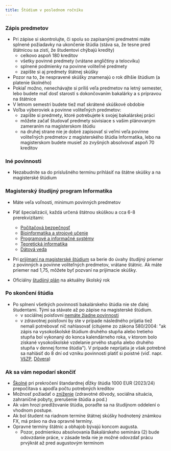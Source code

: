 ```yaml
---
title: Štúdium v poslednom ročníku
---
```


### Zápis predmetov

  - Pri zápise si skontrolujte, či spolu so zapísanými predmetmi máte
    splnené požiadavky na ukončenie štúdia (stáva sa, že tesne pred
    štátnicou sa zistí, že študentovi chýbajú kredity)
      - celkovo aspoň 180 kreditov
      - všetky povinné predmety (vrátane angličtiny a telocviku)
      - splnené podmienky na povinne voliteľné predmety
      - zapíšte si aj predmety štátnej skúšky
  - Pozor na to, že nespravené skúšky znamenajú o rok dlhšie štúdium (a
    platenie školného)
  - Pokiaľ možno, nenechávajte si príliš veľa predmetov na letný
    semester, lebo budete mať dosť starostí s dokončovaním bakalárky
    a s prípravou na štátnice
  - V letnom semestri budete tiež mať skrátené skúškové obdobie
  - Voľba výberoviek a povinne voliteľných predmetov:
      - zapíšte si predmety, ktoré potrebujete k svojej bakalárskej
        práci
      - môžete začať študovať predmety súvisiace s vašim plánovaným
        zameraním na magisterskom štúdiu
      - na druhej strane nie je dobré zapisovať si veľmi veľa povinne
        voliteľných predmetov z magisterského štúdia Informatika, lebo
        na magisterskom budete musieť zo zvyšných absolvovať aspoň 70
        kreditov

### Iné povinnosti

  - Nezabudnite sa do príslušného termínu prihlásiť na štátne skúšky a
    na magisterské štúdium

### Magisterský študijný program Informatika

  - Máte veľa voľnosti, minimum povinných predmetov
  - Päť špecializácií, každá určená štátnou skúškou a cca 6-8
    prerekvizitami:
      - [Počítačová
        bezpečnosť](https://sluzby.fmph.uniba.sk/infolist/sk/2-INF-952.html)
      - [Bioinformatika a strojové
        učenie](https://sluzby.fmph.uniba.sk/infolist/sk/2-INF-953.html)
      - [Programové a informačné
        systémy](https://sluzby.fmph.uniba.sk/infolist/sk/2-INF-954.html)
      - [Teoretická
        informatika](https://sluzby.fmph.uniba.sk/infolist/sk/2-INF-955.html)
      - [Dátová
        veda](https://sluzby.fmph.uniba.sk/infolist/sk/2-INF-956.html)

  - Pri [prijímaní na magisterské štúdium](https://fmph.uniba.sk/fileadmin/fmfi/studium/prijimacky/Podmienky_na_prijatie_na_mgr-phd_studium_23_24.pdf) sa berie do úvahy študijný
    priemer z povinných a povinne voliteľných predmetov, vrátane štátnic. Ak máte priemer nad 1,75, môžete byť pozvaní na prijímacie skúšky.
  - Oficiálny [študijný plán](./Štúdium_v_poslednom_ročníku.md) na aktuálny školský rok 

### Po skončení štúdia

  - Po splnení všetkých povinností bakalárskeho štúdia nie ste ďalej
    študentami. Tými sa stávate až po zápise na magisterské štúdium.
      - v sociálnej poisťovni [nemáte žiadne
        povinnosti](http://www.socpoist.sk/aktuality-absolventi-bakalarskeho-studia-po-ukonceni-studia-nemaju-ziadne-povinnosti-voci-sp/48411s58343c)
      - v zdravotnej poisťovni by ste v prípade následného prijatia tiež
        nemali potrebovať nič nahlasovať (citujeme zo zákona 580/2004:
        "ak zápis na vysokoškolské štúdium druhého stupňa alebo tretieho
        stupňa bol vykonaný do konca kalendárneho roka, v ktorom bolo
        získané vysokoškolské vzdelanie prvého stupňa alebo druhého
        stupňa v dennej forme štúdia"). V prípade neprijatia je však
        potrebné sa nahlásiť do 8 dní od vzniku povinnosti platiť si
        poistné (viď. napr. 
        [VšZP](https://www.vszp.sk/poistenci/pre-studentov/poradna-studenta-zdravotnom-poisteni.html),
        [Dôvera](https://www.dovera.sk/poistenec/potrebujem-poradit/co-nam-treba-oznamit/absolvent-vysokej-skoly))

### Ak sa vám nepodarí skončiť

  - [Školné](https://zona.fmph.uniba.sk/studenti-a-studium/poplatky/) pri prekročení štandardnej dĺžky štúdia 1000 EUR (2023/24)
    prepočítava s apodľa počtu potrebných kreditov
  - Možnosť požiadať o
    [zníženie](https://zona.fmph.uniba.sk/fileadmin/ruk/legislativa/2023/Vp_2023_18.pdf)
    (zdravotné dôvody, sociálna situácia, zahraničné pobyty, prerušenie
    štúdia a pod.)
  - Ak vám hrozí predlžovanie štúdia, poraďte sa na študijnom oddelení o
    vhodnom postupe.
  - Ak bol študent na riadnom termíne štátnej skúšky hodnotený známkou
    FX, má právo na dva opravné termíny.
  - Opravné termíny štátnic a obhajob bývajú koncom augusta.
      - Pozor, podmienkou absolvovania Bakalárskeho seminára (2) bude
        odovzdanie práce, v zásade teda nie je možné odovzdať prácu
        prvýkrát až pred augustovým termínom
